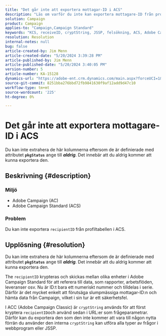 ```yaml
---
title: "Det går inte att exportera mottagar-ID i ACS"
description: "Läs om varför du inte kan exportera mottagare-ID från profiltabellen i Adobe Campaign Standard (ACS)."
solution: Campaign
product: Campaign
applies-to: "Campaign,Campaign Standard"
keywords: "KCS, receiveID, cryptString, JSSP, felsökning, ACS, Adobe Campaign Standard, AC, Adobe Campaign"
resolution: Resolution
internal-notes: null
bug: false
article-created-by: Jim Menn
article-created-date: "5/20/2024 3:39:28 PM"
article-published-by: Jim Menn
article-published-date: "5/20/2024 3:40:05 PM"
version-number: 5
article-number: KA-15128
dynamics-url: "https://adobe-ent.crm.dynamics.com/main.aspx?forceUCI=1&pagetype=entityrecord&etn=knowledgearticle&id=eb80451f-bf16-ef11-9f8a-6045bd006268"
source-git-commit: 8251bba276bbd72fb9841630f9af12add9d47c10
workflow-type: tm+mt
source-wordcount: '225'
ht-degree: 0%

---
```


# Det går inte att exportera mottagare-ID i ACS


Du kan inte extrahera de här kolumnerna eftersom de är definierade med attributet <b>`pkgStatus`</b> ange till <b>*aldrig</b>*. Det innebär att du aldrig kommer att kunna exportera den.

## Beskrivning {#description}


### <b>Miljö</b>

- Adobe Campaign (AC)
- Adobe Campaign Standard (ACS)


### <b>Problem</b>

Du kan inte exportera `recipientID` från profiltabellen i ACS.


## Upplösning {#resolution}


Du kan inte extrahera de här kolumnerna eftersom de är definierade med attributet <b>`pkgStatus`</b> ange till <b>*aldrig</b>*. Det innebär att du aldrig kommer att kunna exportera den.

The `recipientID` krypteras och skickas mellan olika enheter i Adobe Campaign Standard för att referera till data, som rapporter, arbetsflöden, leveranser osv. Nu är ID:t bara ett numeriskt nummer och tilldelas i serie. Därför är det mycket enkelt att förutsäga slumpmässiga mottagar-ID:n och hämta data från Campaign, vilket i sin tur är ett säkerhetsfel.

I ACC (Adobe Campaign Classic) är `cryptString` används för att först kryptera `recipientID`och använd sedan i URL:er som frågeparametrar. Därför kan du exportera den som den inte kommer att vara till någon nytta förrän du använder den interna `cryptString` kan utföra alla typer av frågor i webbprogram eller JSSP.
